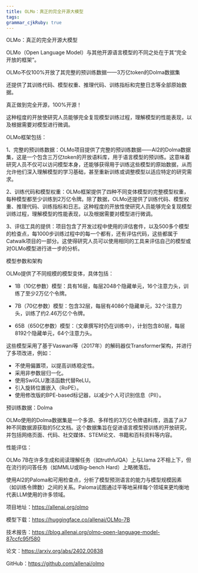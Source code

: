 ```yaml
---
title: OLMo：真正的完全开源大模型
tags: 
grammar_cjkRuby: true
---
```



OLMo：真正的完全开源大模型

OLMo（Open Language Model）与其他开源语言模型的不同之处在于其“完全开放的框架”。

OLMo不仅100%开放了其完整的预训练数据——3万亿token的Dolma数据集

还提供了其训练代码、模型权重、推理代码、训练指标和完整日志等全部原始数据。

真正做到完全开源，100%开源！

这种程度的开放使研究人员能够完全复现模型训练过程，理解模型的性能表现，以及根据需要对模型进行微调。

OLMo框架包括：

1、完整的预训练数据：OLMo项目提供了完整的预训练数据——AI2的Dolma数据集，这是一个包含三万亿token的开放语料库，用于语言模型的预训练。这意味着研究人员不仅可以访问模型本身，还能够获得用于训练这些模型的原始数据，从而允许他们深入理解模型的学习基础，甚至重新训练或调整模型以适应特定的研究需求。

2、训练代码和模型权重：OLMo框架提供了四种不同变体模型的完整模型权重，每种模型都至少训练到2万亿令牌。除了数据，OLMo还提供了训练代码、模型权重、推理代码、训练指标和日志。这种程度的开放性使研究人员能够完全复现模型训练过程，理解模型的性能表现，以及根据需要对模型进行微调。

3、评估工具的提供：项目包含了开发过程中使用的评估套件，以及500多个模型的检查点，每1000步训练过程中的每一个都有，还有评估代码，这些都属于Catwalk项目的一部分。这使得研究人员可以使用相同的工具来评估自己的模型或对OLMo模型进行进一步的分析。

模型参数和架构

OLMo提供了不同规模的模型变体，具体包括：

- 1B（10亿参数）模型：具有16层，每层2048个隐藏单元，16个注意力头，训练了至少2万亿个令牌。

- 7B（70亿参数）模型：包含32层，每层有4086个隐藏单元，32个注意力头，训练了约2.46万亿个令牌。

- 65B（650亿参数）模型：（文章撰写时仍在训练中），计划包含80层，每层8192个隐藏单元，64个注意力头。

这些模型采用了基于Vaswani等（2017年）的解码器仅Transformer架构，并进行了多项改进，例如：

- 不使用偏置项，以提高训练稳定性。
- 采用非参数层归一化。
- 使用SwiGLU激活函数代替ReLU。
- 引入旋转位置嵌入（RoPE）。
- 使用修改版的BPE-based标记器，以减少个人可识别信息（PII）。

预训练数据：Dolma

OLMo使用的Dolma数据集是一个多源、多样性的3万亿令牌语料库，涵盖了从7种不同数据源获取的5亿文档。这个数据集旨在促进语言模型预训练的开放研究，并包括网络页面、代码、社交媒体、STEM论文、书籍和百科资料等内容。

性能评估：

OLMo 7B在许多生成和阅读理解任务（如truthfulQA）上与Llama 2不相上下，但在流行的问答任务（如MMLU或Big-bench Hard）上略微落后。

使用AI2的Paloma和可用检查点，分析了模型预测语言的能力与模型规模因素（如训练令牌数）之间的关系。Paloma试图通过平等地采样每个领域来更均衡地代表LLM使用的许多领域。

项目地址：https://allenai.org/olmo

模型下载：https://huggingface.co/allenai/OLMo-7B

技术报告：https://blog.allenai.org/olmo-open-language-model-87ccfc95f580

论文：https://arxiv.org/abs/2402.00838

GitHub：https://github.com/allenai/olmo